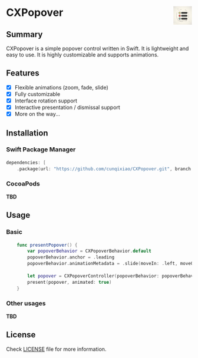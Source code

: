 # CXPopover <img alt="Logo" src="/AppIcon.png" align="right" height="50">

## Summary

CXPopover is a simple popover control written in Swift. It is lightweight and easy to use. It is highly customizable and supports animations.

## Features

- [x] Flexible animations (zoom, fade, slide)
- [x] Fully customizable
- [x] Interface rotation support
- [x] Interactive presentation / dismissal support
- [x] More on the way...

## Installation

### Swift Package Manager

```swift
dependencies: [
    .package(url: "https://github.com/cunqixiao/CXPopover.git", branch: "master")
```

### CocoaPods

**TBD**

## Usage

### Basic

```swift
    func presentPopover() {
        var popoverBehavior = CXPopoverBehavior.default
        popoverBehavior.anchor = .leading
        popoverBehavior.animationMetadata = .slide(moveIn: .left, moveOut: .left)
        
        let popover = CXPopoverController(popoverBehavior: popoverBehavior)
        present(popover, animated: true)
    }
```

### Other usages

**TBD**

## License

Check [LICENSE](/LICENSE) file for more information.
